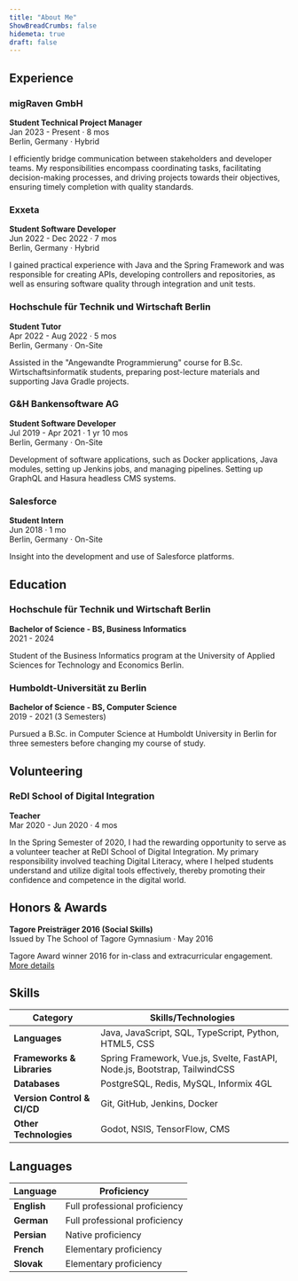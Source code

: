 ```yaml
---
title: "About Me"
ShowBreadCrumbs: false
hidemeta: true
draft: false
---
```


## Experience

### migRaven GmbH 
**Student Technical Project Manager**  
Jan 2023 - Present · 8 mos  
Berlin, Germany · Hybrid  

I efficiently bridge communication between stakeholders and developer teams. My responsibilities encompass coordinating tasks, facilitating decision-making processes, and driving projects towards their objectives, ensuring timely completion with quality standards.  

### Exxeta 
**Student Software Developer**  
Jun 2022 - Dec 2022 · 7 mos  
Berlin, Germany · Hybrid

I gained practical experience with Java and the Spring Framework and was responsible for creating APIs, developing controllers and repositories, as well as ensuring software quality through integration and unit tests.

### Hochschule für Technik und Wirtschaft Berlin 
**Student Tutor**  
Apr 2022 - Aug 2022 · 5 mos  
Berlin, Germany · On-Site   

Assisted in the "Angewandte Programmierung" course for B.Sc. Wirtschaftsinformatik students, preparing post-lecture materials and supporting Java Gradle projects.

### G&H Bankensoftware AG 
**Student Software Developer**  
Jul 2019 - Apr 2021 · 1 yr 10 mos  
Berlin, Germany · On-Site 

Development of software applications, such as Docker applications, Java modules, setting up Jenkins jobs, and managing pipelines. Setting up GraphQL and Hasura headless CMS systems.

### Salesforce 
**Student Intern**  
Jun 2018 · 1 mo  
Berlin, Germany · On-Site 

Insight into the development and use of Salesforce platforms.

## Education

### Hochschule für Technik und Wirtschaft Berlin 
**Bachelor of Science - BS, Business Informatics**  
2021 - 2024  

Student of the Business Informatics program at the University of Applied Sciences for Technology and Economics Berlin. 

### Humboldt-Universität zu Berlin 
**Bachelor of Science - BS, Computer Science**  
2019 - 2021 (3 Semesters)  

Pursued a B.Sc. in Computer Science at Humboldt University in Berlin for three semesters before changing my course of study.

## Volunteering

### ReDI School of Digital Integration 
**Teacher**  
Mar 2020 - Jun 2020 · 4 mos  

In the Spring Semester of 2020, I had the rewarding opportunity to serve as a volunteer teacher at ReDI School of Digital Integration. My primary responsibility involved teaching Digital Literacy, where I helped students understand and utilize digital tools effectively, thereby promoting their confidence and competence in the digital world.

## Honors & Awards

**Tagore Preisträger 2016 (Social Skills)**  
Issued by The School of Tagore Gymnasium · May 2016  

Tagore Award winner 2016 for in-class and extracurricular engagement.
[More details](https://aktivitaeten.tagore-gymnasium.de/herausragendes/preistraeger/)

## Skills

| Category           | Skills/Technologies                                                                  |
|------------------------|----------------------------------------------------------------------------------|
| **Languages**          | Java, JavaScript, SQL, TypeScript, Python, HTML5, CSS                            |
| **Frameworks & Libraries** | Spring Framework, Vue.js, Svelte, FastAPI, Node.js, Bootstrap, TailwindCSS   |
| **Databases**          | PostgreSQL, Redis, MySQL, Informix 4GL                                           |
| **Version Control & CI/CD** | Git, GitHub, Jenkins, Docker                                                |
| **Other Technologies** | Godot, NSIS, TensorFlow, CMS                                                     |

## Languages

| Language     | Proficiency                            |
|--------------|----------------------------------------|
| **English**  | Full professional proficiency          |
| **German**   | Full professional proficiency          |
| **Persian**  | Native proficiency                     |
| **French**   | Elementary proficiency                 |
| **Slovak**   | Elementary proficiency                 |
